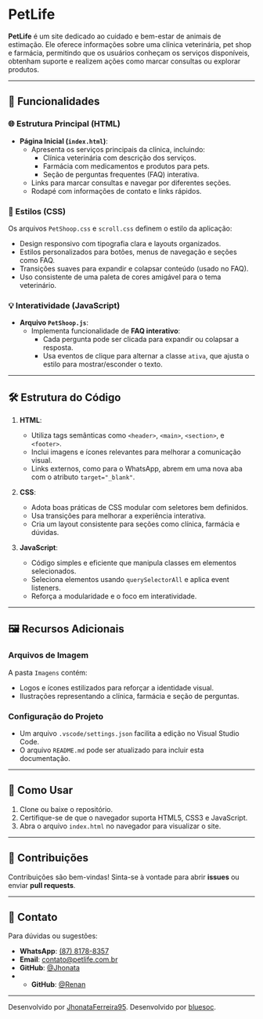 # PetLife

**PetLife** é um site dedicado ao cuidado e bem-estar de animais de estimação. Ele oferece informações sobre uma clínica veterinária, pet shop e farmácia, permitindo que os usuários conheçam os serviços disponíveis, obtenham suporte e realizem ações como marcar consultas ou explorar produtos.

---

## 📜 Funcionalidades

### 🌐 Estrutura Principal (HTML)
- **Página Inicial (`index.html`)**:
  - Apresenta os serviços principais da clínica, incluindo:
    - Clínica veterinária com descrição dos serviços.
    - Farmácia com medicamentos e produtos para pets.
    - Seção de perguntas frequentes (FAQ) interativa.
  - Links para marcar consultas e navegar por diferentes seções.
  - Rodapé com informações de contato e links rápidos.

### 🎨 Estilos (CSS)
Os arquivos `PetShoop.css` e `scroll.css` definem o estilo da aplicação:
- Design responsivo com tipografia clara e layouts organizados.
- Estilos personalizados para botões, menus de navegação e seções como FAQ.
- Transições suaves para expandir e colapsar conteúdo (usado no FAQ).
- Uso consistente de uma paleta de cores amigável para o tema veterinário.

### 💡 Interatividade (JavaScript)
- **Arquivo `PetShoop.js`**:
  - Implementa funcionalidade de **FAQ interativo**:
    - Cada pergunta pode ser clicada para expandir ou colapsar a resposta.
    - Usa eventos de clique para alternar a classe `ativa`, que ajusta o estilo para mostrar/esconder o texto.

---

## 🛠️ Estrutura do Código

1. **HTML**:
   - Utiliza tags semânticas como `<header>`, `<main>`, `<section>`, e `<footer>`.
   - Inclui imagens e ícones relevantes para melhorar a comunicação visual.
   - Links externos, como para o WhatsApp, abrem em uma nova aba com o atributo `target="_blank"`.

2. **CSS**:
   - Adota boas práticas de CSS modular com seletores bem definidos.
   - Usa transições para melhorar a experiência interativa.
   - Cria um layout consistente para seções como clínica, farmácia e dúvidas.

3. **JavaScript**:
   - Código simples e eficiente que manipula classes em elementos selecionados.
   - Seleciona elementos usando `querySelectorAll` e aplica event listeners.
   - Reforça a modularidade e o foco em interatividade.

---

## 🖼️ Recursos Adicionais

### Arquivos de Imagem
A pasta `Imagens` contém:
- Logos e ícones estilizados para reforçar a identidade visual.
- Ilustrações representando a clínica, farmácia e seção de perguntas.

### Configuração do Projeto
- Um arquivo `.vscode/settings.json` facilita a edição no Visual Studio Code.
- O arquivo `README.md` pode ser atualizado para incluir esta documentação.

---

## 🚀 Como Usar

1. Clone ou baixe o repositório.
2. Certifique-se de que o navegador suporta HTML5, CSS3 e JavaScript.
3. Abra o arquivo `index.html` no navegador para visualizar o site.

---

## 🤝 Contribuições

Contribuições são bem-vindas! Sinta-se à vontade para abrir **issues** ou enviar **pull requests**.

---

## 📧 Contato

Para dúvidas ou sugestões:
- **WhatsApp**: [(87) 8178-8357](https://wa.me/558781788357)
- **Email**: [contato@petlife.com.br](mailto:contato@petlife.com.br)
- **GitHub**: [@Jhonata](https://github.com/JhonataFerreira95/PetLife)
- - **GitHub**: [@Renan]([https://github.com/JhonataFerreira95/PetLife](https://github.com/bluesoc))

---

Desenvolvido por [JhonataFerreira95]([https://github.com/JhonataFerreira95](https://github.com/JhonataFerreira95)).
Desenvolvido por [bluesoc]((https://github.com/bluesoc)).

